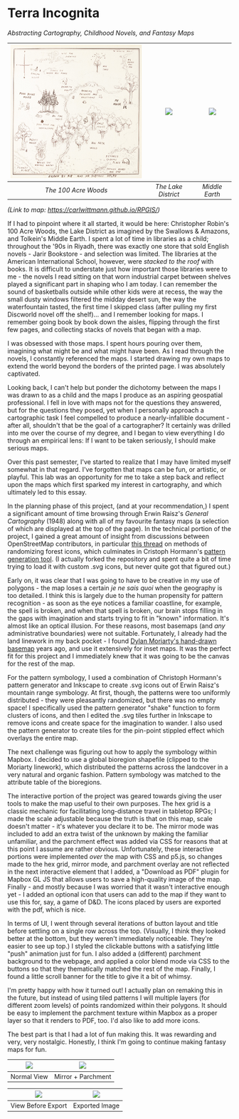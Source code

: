 # Terra Incognita

*Abstracting Cartography, Childhood Novels, and Fantasy Maps*

| <img src="https://github.com/carlwittmann/RPGIS/blob/main/pics/100acrewoods.jpg" height="300px"> | <img src="https://www.lancaster.ac.uk/dighum/files/2016/09/1936map-1024x765.jpg" height="300px"> | <img src="https://www.bl.uk/britishlibrary/~/media/bl/global/maps/collection%20items/6%20map%20of%20the%20middle%20earth.jpg" height="300px"> |
| :------: | :------: | :------: |
| *The 100 Acre Woods* | *The Lake District* | *Middle Earth* |

*(Link to map: https://carlwittmann.github.io/RPGIS/)*

If I had to pinpoint where it all started, it would be here: Christopher Robin's 100 Acre Woods, the Lake District as imagined by the Swallows & Amazons, and Tolkein's Middle Earth. I spent a lot of time in libraries as a child; throughout the '90s in Riyadh, there was exactly one store that sold English novels - Jarir Bookstore - and selection was limited. The libraries at the American International School, however, were *stacked to the roof* with books. It is difficult to understate just how important those libraries were to me - the novels I read sitting on that worn industrial carpet between shelves played a significant part in shaping who I am today. I can remember the sound of basketballs outside while other kids were at recess, the way the small dusty windows filtered the midday desert sun, the way the waterfountain tasted, the first time I skipped class (after pulling my first Discworld novel off the shelf)... and I remember looking for maps. I remember going book by book down the aisles, flipping through the first few pages, and collecting stacks of novels that began with a map.

I was obsessed with those maps. I spent hours pouring over them, imagining what might be and what might have been. As I read through the novels, I constantly referenced the maps. I started drawing my own maps to extend the world beyond the borders of the printed page. I was absolutely captivated.

Looking back, I can't help but ponder the dichotomy between the maps I was drawn to as a child and the maps I produce as an aspiring geospatial professional. I fell in love with maps not for the questions they answered, but for the questions they posed, yet when I personally approach a cartographic task I feel compelled to produce a nearly-infallible document - after all, shouldn't that be the goal of a cartographer? It certainly was drilled into me over the course of my degree, and I began to view everything I do through an empirical lens: If I want to be taken seriously, I should make serious maps. 

Over this past semester, I've started to realize that I may have limited myself somewhat in that regard. I've forgotten that maps can be fun, or artistic, or playful. This lab was an opportunity for me to take a step back and reflect upon the maps which first sparked my interest in cartography, and which ultimately led to this essay.

In the planning phase of this project, (and at your recommendation,) I spent a significant amount of time browsing through Erwin Raisz's *General Cartography* (1948) along with all of my favourite fantasy maps (a selection of which are displayed at the top of the page). In the technical portion of the project, I gained a great amount of insight from discussions between OpenStreetMap contributors, in particular [this thread](https://github.com/gravitystorm/openstreetmap-carto/issues/938) on methods of randomizing forest icons, which culminates in Cristoph Hormann's [pattern generation tool](http://www.imagico.de/map/jsdotpattern.php). (I actually forked the repository and spent quite a bit of time trying to load it with custom .svg icons, but never quite got that figured out.)

Early on, it was clear that I was going to have to be creative in my use of polygons - the map loses a certain *je ne sais quoi* when the geography is too detailed. I think this is largely due to the human propensity for pattern recognition - as soon as the eye notices a familiar coastline, for example, the spell is broken, and when that spell is broken, our brain stops filling in the gaps with imagination and starts trying to fit in "known" information. It's almost like an optical illusion. For these reasons, most basemaps (and *any* administrative boundaries) were not suitable. Fortunately, I already had the land linework in my back pocket - I found [Dylan Moriarty's hand-drawn basemap](https://dylanmoriarty.github.io/blog/moriarty-hand.html) years ago, and use it extensively for inset maps. It was the perfect fit for this project and I immediately knew that it was going to be the canvas for the rest of the map.

For the pattern symbology, I used a combination of Christoph Hormann's pattern generator and Inkscape to create .svg icons out of Erwin Raisz's mountain range symbology. At first, though, the patterns were too uniformly distributed - they were pleasantly randomized, but there was no empty space! I specifically used the pattern generator "shake" function to form clusters of icons, and then I edited the .svg tiles further in Inkscape to remove icons and create space for the imagination to wander. I also used the pattern generator to create tiles for the pin-point stippled effect which overlays the entire map.

The next challenge was figuring out how to apply the symbology within Mapbox. I decided to use a global bioregion shapefile (clipped to the Moriarty linework), which distributed the patterns across the landcover in a very natural and organic fashion. Pattern symbology was matched to the attribute table of the bioregions. 

The interactive portion of the project was geared towards giving the user tools to make the map useful to their own purposes. The hex grid is a classic mechanic for facilitating long-distance travel in tabletop RPGs; I made the scale adjustable because the truth is that on this map, scale doesn't matter - it's whatever you declare it to be. The mirror mode was included to add an extra twist of the unknown by making the familiar unfamiliar, and the parchment effect was added via CSS for reasons that at this point I assume are rather obvious. Unfortunately, these interactive portions were implemented *over* the map with CSS and p5.js, so changes made to the hex grid, mirror mode, and parchment overlay are not reflected in the next interactive element that I added, a "Download as PDF" plugin for Mapbox GL JS that allows users to save a high-quality image of the map. Finally - and mostly because I was worried that it wasn't interactive enough yet - I added an optional icon that users can add to the map if they want to use this for, say, a game of D&D. The icons placed by users are exported with the pdf, which is nice. 

In terms of UI, I went through several iterations of button layout and title before settling on a single row across the top. (Visually, I think they looked better at the bottom, but they weren't immediately noticeable. They're easier to see up top.) I styled the clickable buttons with a satisfying little "push" animation just for fun. I also added a (different) parchment background to the webpage, and applied a color blend mode via CSS to the buttons so that they thematically matched the rest of the map. Finally, I found a little scroll banner for the title to give it a bit of whimsy.

I'm pretty happy with how it turned out! I actually plan on remaking this in the future, but instead of using tiled patterns I will multiple layers (for different zoom levels) of points randomized within their polygons. It should be easy to implement the parchment texture within Mapbox as a proper layer so that it renders to PDF, too. I'd also like to add more icons.

The best part is that I had a lot of fun making this. It was rewarding and very, very nostalgic. Honestly, I think I'm going to continue making fantasy maps for fun.


| <img src="https://github.com/carlwittmann/RPGIS/blob/main/pics/normal.png" height="300px"> | <img src="https://github.com/carlwittmann/RPGIS/blob/main/pics/mirror_parchment.png" height="300px"> |
| :------: | :------: |
| Normal View | Mirror + Parchment |


| <img src="https://github.com/carlwittmann/RPGIS/blob/main/pics/exportview_issues.png" height="500px"> | <img src="https://github.com/carlwittmann/RPGIS/blob/main/pics/export.png" height="500px"> |
| :------: | :------: |
| View Before Export | Exported Image |
